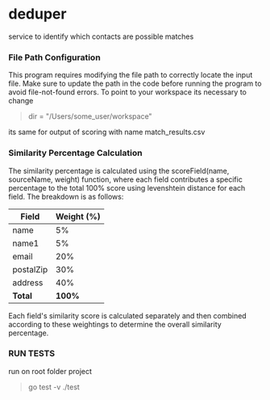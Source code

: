 # deduper
service to identify which contacts are possible matches

### File Path Configuration

This program requires modifying the file path to correctly locate the input file. Make sure to update the path in the code before running the program to avoid file-not-found errors.
To point to your workspace its necessary to change

>	dir  = "/Users/some_user/workspace" 

its same for output of scoring with name match_results.csv
### Similarity Percentage Calculation

The similarity percentage is calculated using the scoreField(name, sourceName, weight) function, where each field contributes a specific percentage to the total 100% score using levenshtein distance for each field. The breakdown is as follows:

| Field       | Weight (%) |
|------------|------------|
| name       | 5%         |
| name1      | 5%         |
| email      | 20%        |
| postalZip  | 30%        |
| address    | 40%        |
| **Total**  | **100%**   |

Each field's similarity score is calculated separately and then combined according to these weightings to determine the overall similarity percentage.

### RUN TESTS 

run on root folder project
>go test -v ./test
